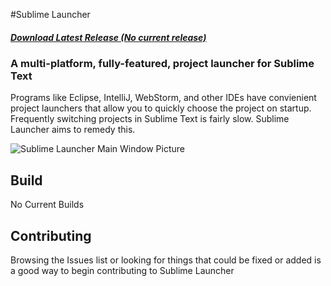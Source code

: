 #Sublime Launcher
##### [Download Latest Release (No current release)](#)

### A multi-platform, fully-featured, project launcher for Sublime Text

Programs like Eclipse, IntelliJ, WebStorm, and other IDEs have convienient project launchers that allow you to quickly choose the project on startup. Frequently switching projects in Sublime Text is fairly slow. Sublime Launcher aims to remedy this.

![Sublime Launcher Main Window Picture](http://i.imgur.com/FB5TuOb.png)

## Build

No Current Builds

## Contributing

Browsing the Issues list or looking for things that could be fixed or added is a good way to begin contributing to Sublime Launcher